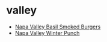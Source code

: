 # valley

 * [Napa Valley Basil Smoked Burgers](index/n/napa-valley-basil-smoked-burgers-355970.json)
 * [Napa Valley Winter Punch](index/n/napa-valley-winter-punch-239788.json)

